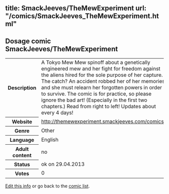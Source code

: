 title: SmackJeeves/TheMewExperiment
url: "/comics/SmackJeeves_TheMewExperiment.html"
---
Dosage comic SmackJeeves/TheMewExperiment
-----------------------------------------

<p id="msg"></p>
<script type="text/javascript">
if (window.location.search === '?edit_info_mail=sent_ok') {
  var elem = document.getElementById("msg");
  elem.innerHTML = 'Edited information sucessfully sent.';
  elem.className = 'ok';
}
</script>
<table class="comicinfo">
<tr>
<th>Description</th><td>A Tokyo Mew Mew spinoff about a genetically engineered mew and her fight for freedom against the aliens hired for the sole purpose of her capture. The catch? An accident robbed her of her memories and she must relearn her forgotten powers in order to survive. The comic is for practice, so please ignore the bad art! (Especially in the first two chapters.) Read from right to left! Updates about every 4 days!</td>
</tr>
<tr>
<th>Website</th><td><a href="http://themewexperiment.smackjeeves.com/comics/">http://themewexperiment.smackjeeves.com/comics/</a></td>
</tr>
<tr>
<th>Genre</th><td>Other</td>
</tr>
<tr>
<th>Language</th><td>English</td>
</tr>
<tr>
<th>Adult content</th><td>no</td>
</tr>
<tr>
<th>Status</th><td>ok on 29.04.2013</td>
</tr>
<tr>
<th>Votes</th><td>0</td>
</tr>
</table>

[Edit this info](SmackJeeves_TheMewExperiment_edit.html) or go back to the [comic list](../comic-index.html).
